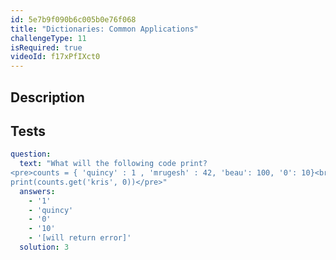 ```yaml
---
id: 5e7b9f090b6c005b0e76f068
title: "Dictionaries: Common Applications"
challengeType: 11
isRequired: true
videoId: f17xPfIXct0
---
```


## Description
<section id='description'>

</section>

## Tests
<section id='tests'>

```yml
question:
  text: "What will the following code print?
<pre>counts = { 'quincy' : 1 , 'mrugesh' : 42, 'beau': 100, '0': 10}<br>
print(counts.get('kris', 0))</pre>"
  answers:
    - '1'
    - 'quincy'
    - '0'
    - '10'
    - '[will return error]'
  solution: 3
  
```

</section>
